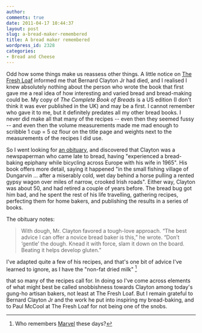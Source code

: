 ```yaml
---
author:
comments: true
date: 2011-04-17 10:44:37
layout: post
slug: a-bread-maker-remembered
title: A bread maker remembered
wordpress_id: 2328
categories:
- Bread and Cheese
---
```


Odd how some things make us reassess other things. A little notice on [The Fresh Loaf](http://www.thefreshloaf.com/node/23174/memoriam-bernard-clayton) informed me that Bernard Clayton Jr had died, and I realised I knew absolutely nothing about the person who wrote the book that first gave me a real idea of how interesting and varied bread and bread-making could be. My copy of _The Complete Book of Breads_ is a US edition (I don't think it was ever published in the UK) and may be a first. I cannot remember who gave it to me, but it definitely predates all my other bread books. I never did make all that many of the recipes -- even then they seemed fussy -- and even then the volume measurements made me mad enough to scribble 1 cup = 5 oz flour on the title page and weights next to the measurements of the recipes I did use.

So I went looking for [an obituary](http://www.nytimes.com/2011/04/06/dining/06clayton.html?_r=1), and discovered that Clayton was a newspaperman who came late to bread, having "experienced a bread-baking epiphany while bicycling across Europe with his wife in 1965". His book offers more detail, saying it happened "in the small fishing village of Dungarvin ... after a miserably cold, wet day behind a horse pulling a rented gypsy wagon over miles of narrow, crooked Irish roads". Either way, Clayton was about 50, and had retired a couple of years before. The bread bug got him bad, and he spent the rest of his life travelling, gathering recipes, perfecting them for home bakers, and publishing the results in a series of books.

The obituary notes:


> With dough, Mr. Clayton favored a tough-love approach. “The best advice I can offer a novice bread baker is this,” he wrote. “Don’t ‘gentle’ the dough. Knead it with force, slam it down on the board. Beating it helps develop gluten.” 


I've adapted quite a few of his recipes, and that's one bit of advice I've learned to ignore, as I have the "non-fat dried milk" [^fn1]
[^fn1]: Who remembers [Marvel](http://www.premierfoods.co.uk/our-brands/grocery/marvel/) these days? 

 that so many of the recipes call for. In doing so I've come across elements of what might best be called snobbishness towards Clayton among today's gung-ho artisan bakers, not least at The Fresh Loaf. But I remain grateful to Bernard Clayton Jr and the work he put into inspiring my bread-baking, and to Paul McCool at The Fresh Loaf for not being one of the snobs.

